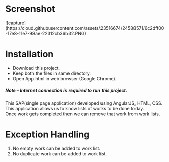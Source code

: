 <h1>Screenshot</h1>
![capture](https://cloud.githubusercontent.com/assets/23516674/24588571/6c2dff00-17e8-11e7-98ae-22312cb36b32.PNG)



<h1>Installation</h1>

<ul>

<li>Download this project.</li>
<li>Keep both the files in same directory.</li>
<li>Open App.html in web browser (Google Chrome).</li>

</ul>

<h5>Note – Internet connection is required to run this project.</h5>

This SAP(single page application) developed using AngularJS, HTML, CSS. This application allows us to know lists of works to be done today. <br>
Once work gets completed then we can remove that work from work lists.

<h1>Exception Handling</h1>


<ol>
<li>
No empty work can be added to work list.</li>

<li>No duplicate work can be added to work list.</li>
</ol>



